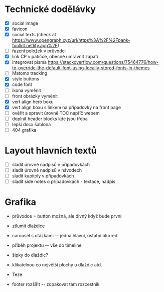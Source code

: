 
# Technické dodělávky

- [x] social image
- [x] favicon
- [x] social texts (check at https://www.opengraph.xyz/url/https%3A%2F%2Fpank-foolkit.netlify.app%2F)
- [ ] řazení položek v průvodci
- [x] link ČP v patičce, obecně umravnit zápatí
- [x] integrovat písma https://stackoverflow.com/questions/75464776/how-to-override-the-default-font-using-locally-stored-fonts-in-themes
- [ ] Matomo tracking
- [x] style buttons
- [x] code font
- [ ] ikona vyměnit
- [ ] front obrázky vyměnit
- [x] vert align hero boxu
- [x] vert align boxu s linkem na případovky na front page
- [ ] ověřit a spravit úrovně TOC napříč webem
- [ ] doplnit header blocks kde jsou třeba
- [ ] lepší docx šablona
- [ ] 404 grafika

# Layout hlavních textů

- [ ] sladit úrovně nadpisů v případovkách
- [ ] sladit úrovně nadpisů v návodech
- [ ] sladit kapitoly v případovkách
- [ ] sladit side notes o případovkách - textace, nadpis

# Grafika

- průvodce = button možná, ale divný když bude první
- ztlumit dlaždice

- carousel s otázkami -- jedna hlavní, ostatní blurred
- příběh projektu -- vše do timeline

- šipky do dlaždic?

- klikatelnou co největší plochy u dlaždic atd.

- Teze

- footer rozšířit -- zopakovat tam rozcestník


